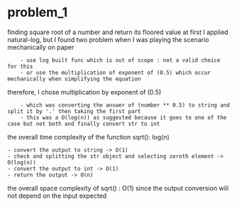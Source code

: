 # problem_1
finding square root of a number and return its floored value
    at first I applied natural-log, but I found two problem when I was playing the scenario mechanically on paper

        - use log built func which is out of scope : not a valid choice for this
        - or use the multiplication of exponent of (0.5) which occur mechanically when simplifying the equation
    
therefore, I chose multiplication by exponent of (0.5)

        - which was converting the answer of (number ** 0.5) to string and split it by '.' then taking the first part
        - this was a O(log(n)) as suggested because it goes to one of the case but not both and finally convert str to int

the overall time complexity of the function sqrt(): log(n)

    - convert the output to string -> O(1)
    - check and splitting the str object and selecting zeroth element -> O(log(n))
    - convert the output to int -> O(1)
    - return the output -> O(n)

the overall space complexity of sqrt() : O(1) 
    since the output conversion will not depend on the input expected